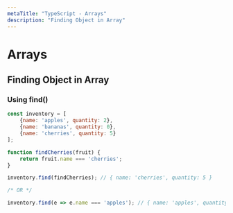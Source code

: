 ```yaml
---
metaTitle: "TypeScript - Arrays"
description: "Finding Object in Array"
---
```


# Arrays




## Finding Object in Array


### Using find()

```js
const inventory = [
    {name: 'apples', quantity: 2},
    {name: 'bananas', quantity: 0},
    {name: 'cherries', quantity: 5}
];

function findCherries(fruit) { 
    return fruit.name === 'cherries';
}

inventory.find(findCherries); // { name: 'cherries', quantity: 5 }

/* OR */

inventory.find(e => e.name === 'apples'); // { name: 'apples', quantity: 2 }    

```

